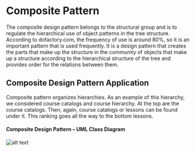 # Composite Pattern

The composite design pattern belongs to the structural group and is to regulate the hierarchical use of object patterns in the tree structure. According to dofactory.com, the frequency of use is around 80%, so it is an important pattern that is used frequently. It is a design pattern that creates the parts that make up the structure in the community of objects that make up a structure according to the hierarchical structure of the tree and provides order for the relations between them.

## Composite Design Pattern Application
Composite pattern organizes hierarchies. As an example of this hierarchy, we considered course catalogs and course hierarchy. At the top are the course catalogs. Then, again, course catalogs or lessons can be found under it. This ranking goes all the way to the bottom lessons.

#### Composite Design Pattern – UML Class Diagram

![alt text](https://github.com/eteration-bootcamp/2020-bootcamp-team-9/blob/master/Homework/CompositePattern/images/CompositePatternUMLClassDiagram.png?raw=true)

